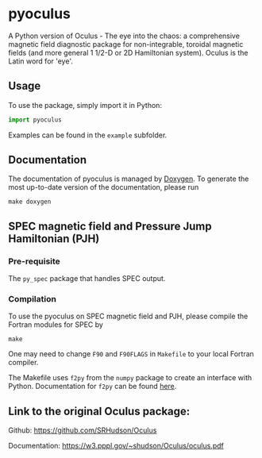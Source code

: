 # pyoculus
A Python version of Oculus - The eye into the chaos: a comprehensive magnetic field diagnostic package for non-integrable, toroidal magnetic fields (and more general 1 1/2-D or 2D Hamiltonian system). Oculus is the Latin word for 'eye'.

## Usage

To use the package, simply import it in Python:
```python
import pyoculus
```

Examples can be found in the `example` subfolder.

## Documentation

The documentation of pyoculus is managed by [Doxygen](https://www.doxygen.nl/index.html).
To generate the most up-to-date version of the documentation, please run

```
make doxygen
```

## SPEC magnetic field and Pressure Jump Hamiltonian (PJH) 

### Pre-requisite
The `py_spec` package that handles SPEC output.

### Compilation
To use the pyoculus on SPEC magnetic field and PJH, please compile the Fortran modules for SPEC by
```
make
```
One may need to change `F90` and `F90FLAGS` in `Makefile` to your local Fortran compiler.

The Makefile uses `f2py` from the `numpy` package to create an interface with Python.
Documentation for `f2py` can be found [here](https://numpy.org/doc/stable/f2py/).

## Link to the original Oculus package:

Github: https://github.com/SRHudson/Oculus

Documentation: https://w3.pppl.gov/~shudson/Oculus/oculus.pdf


